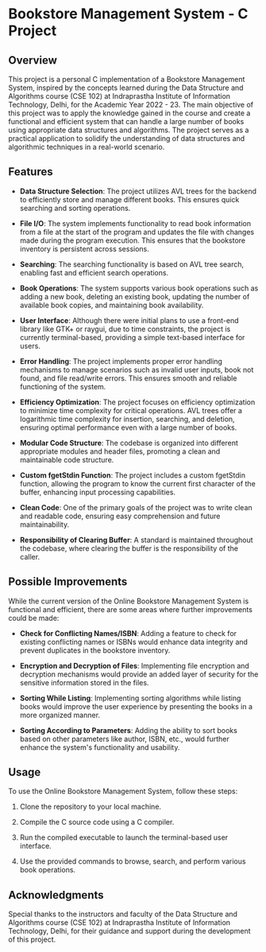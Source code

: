 # Bookstore Management System - C Project

## Overview

This project is a personal C implementation of a Bookstore Management System, inspired by the concepts learned during the Data Structure and Algorithms course (CSE 102) at Indraprastha Institute of Information Technology, Delhi, for the Academic Year 2022 - 23. The main objective of this project was to apply the knowledge gained in the course and create a functional and efficient system that can handle a large number of books using appropriate data structures and algorithms. The project serves as a practical application to solidify the understanding of data structures and algorithmic techniques in a real-world scenario.

## Features

- **Data Structure Selection**: The project utilizes AVL trees for the backend to efficiently store and manage different books. This ensures quick searching and sorting operations.

- **File I/O**: The system implements functionality to read book information from a file at the start of the program and updates the file with changes made during the program execution. This ensures that the bookstore inventory is persistent across sessions.

- **Searching**: The searching functionality is based on AVL tree search, enabling fast and efficient search operations.

- **Book Operations**: The system supports various book operations such as adding a new book, deleting an existing book, updating the number of available book copies, and maintaining book availability.

- **User Interface**: Although there were initial plans to use a front-end library like GTK+ or raygui, due to time constraints, the project is currently terminal-based, providing a simple text-based interface for users.

- **Error Handling**: The project implements proper error handling mechanisms to manage scenarios such as invalid user inputs, book not found, and file read/write errors. This ensures smooth and reliable functioning of the system.

- **Efficiency Optimization**: The project focuses on efficiency optimization to minimize time complexity for critical operations. AVL trees offer a logarithmic time complexity for insertion, searching, and deletion, ensuring optimal performance even with a large number of books.

- **Modular Code Structure**: The codebase is organized into different appropriate modules and header files, promoting a clean and maintainable code structure.

- **Custom fgetStdin Function**: The project includes a custom fgetStdin function, allowing the program to know the current first character of the buffer, enhancing input processing capabilities.

- **Clean Code**: One of the primary goals of the project was to write clean and readable code, ensuring easy comprehension and future maintainability.

- **Responsibility of Clearing Buffer**: A standard is maintained throughout the codebase, where clearing the buffer is the responsibility of the caller.

## Possible Improvements

While the current version of the Online Bookstore Management System is functional and efficient, there are some areas where further improvements could be made:

- **Check for Conflicting Names/ISBN**: Adding a feature to check for existing conflicting names or ISBNs would enhance data integrity and prevent duplicates in the bookstore inventory.

- **Encryption and Decryption of Files**: Implementing file encryption and decryption mechanisms would provide an added layer of security for the sensitive information stored in the files.

- **Sorting While Listing**: Implementing sorting algorithms while listing books would improve the user experience by presenting the books in a more organized manner.

- **Sorting According to Parameters**: Adding the ability to sort books based on other parameters like author, ISBN, etc., would further enhance the system's functionality and usability.

## Usage

To use the Online Bookstore Management System, follow these steps:

1. Clone the repository to your local machine.

2. Compile the C source code using a C compiler.

3. Run the compiled executable to launch the terminal-based user interface.

4. Use the provided commands to browse, search, and perform various book operations.

## Acknowledgments

Special thanks to the instructors and faculty of the Data Structure and Algorithms course (CSE 102) at Indraprastha Institute of Information Technology, Delhi, for their guidance and support during the development of this project.
